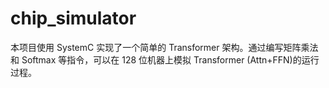 # chip_simulator

本项目使用 SystemC 实现了一个简单的 Transformer 架构。通过编写矩阵乘法和 Softmax 等指令，可以在 128 位机器上模拟 Transformer (Attn+FFN)的运行过程。
